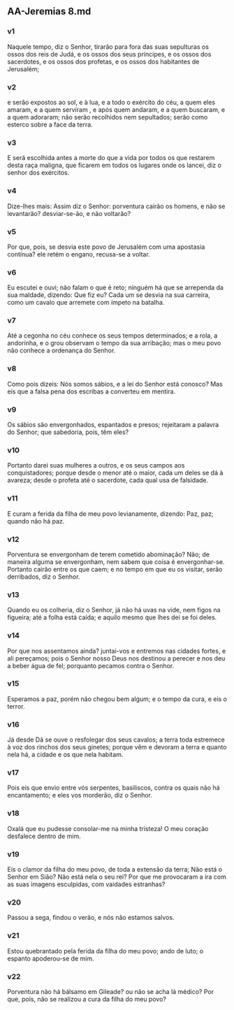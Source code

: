 ## AA-Jeremias 8.md
### v1
 Naquele tempo, diz o Senhor, tirarão para fora das suas sepulturas os ossos dos reis de Judá, e os ossos dos seus príncipes, e os ossos dos sacerdotes, e os ossos dos profetas, e os ossos dos habitantes de Jerusalém;
### v2
 e serão expostos ao sol, e à lua, e a todo o exército do céu, a quem eles amaram, e a quem serviram , e após quem andaram, e a quem buscaram, e a quem adoraram; não serão recolhidos nem sepultados; serão como esterco sobre a face da terra.
### v3
 E será escolhida antes a morte do que a vida por todos os que restarem desta raça maligna, que ficarem em todos os lugares onde os lancei, diz o senhor dos exércitos.
### v4
 Dize-lhes mais: Assim diz o Senhor: porventura cairão os homens, e não se levantarão? desviar-se-ão, e não voltarão?
### v5
 Por que, pois, se desvia este povo de Jerusalém com uma apostasia contínua? ele retém o engano, recusa-se a voltar.
### v6
 Eu escutei e ouvi; não falam o que é reto; ninguém há que se arrependa da sua maldade, dizendo: Que fiz eu? Cada um se desvia na sua carreira, como um cavalo que arremete com ímpeto na batalha.
### v7
 Até a cegonha no céu conhece os seus tempos determinados; e a rola, a andorinha, e o grou observam o tempo da sua arribação; mas o meu povo não conhece a ordenança do Senhor.
### v8
 Como pois dizeis: Nós somos sábios, e a lei do Senhor está conosco? Mas eis que a falsa pena dos escribas a converteu em mentira.
### v9
 Os sábios são envergonhados, espantados e presos; rejeitaram a palavra do Senhor; que sabedoria, pois, têm eles?
### v10
 Portanto darei suas mulheres a outros, e os seus campos aos conquistadores; porque desde o menor até o maior, cada um deles se dá à avareza; desde o profeta até o sacerdote, cada qual usa de falsidade.
### v11
 E curam a ferida da filha de meu povo levianamente, dizendo: Paz, paz; quando não há paz.
### v12
 Porventura se envergonham de terem cometido abominação? Não; de maneira alguma se envergonham, nem sabem que coisa é envergonhar-se. Portanto cairão entre os que caem; e no tempo em que eu os visitar, serão derribados, diz o Senhor.
### v13
 Quando eu os colheria, diz o Senhor, já não há uvas na vide, nem figos na figueira; até a folha está caída; e aquilo mesmo que lhes dei se foi deles.
### v14
 Por que nos assentamos ainda? juntai-vos e entremos nas cidades fortes, e ali pereçamos; pois o Senhor nosso Deus nos destinou a perecer e nos deu a beber água de fel; porquanto pecamos contra o Senhor.
### v15
 Esperamos a paz, porém não chegou bem algum; e o tempo da cura, e eis o terror.
### v16
 Já desde Dã se ouve o resfolegar dos seus cavalos; a terra toda estremece à voz dos rinchos dos seus ginetes; porque vêm e devoram a terra e quanto nela há, a cidade e os que nela habitam.
### v17
 Pois eis que envio entre vós serpentes, basiliscos, contra os quais não há encantamento; e eles vos morderão, diz o Senhor.
### v18
 Oxalá que eu pudesse consolar-me na minha tristeza! O meu coração desfalece dentro de mim.
### v19
 Eis o clamor da filha do meu povo, de toda a extensão da terra; Não está o Senhor em Sião? Não está nela o seu rei? Por que me provocaram a ira com as suas imagens esculpidas, com vaidades estranhas?
### v20
 Passou a sega, findou o verão, e nós não estamos salvos.
### v21
 Estou quebrantado pela ferida da filha do meu povo; ando de luto; o espanto apoderou-se de mim.
### v22
 Porventura não há bálsamo em Gileade? ou não se acha lá médico? Por que, pois, não se realizou a cura da filha do meu povo?
